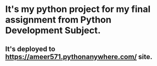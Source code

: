 # It's my python project for my final assignment from Python Development Subject.

## It's deployed to https://ameer571.pythonanywhere.com/ site.
